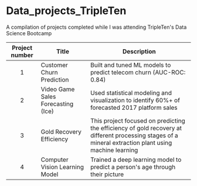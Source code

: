# Data_projects_TripleTen
A compilation of projects completed while I was attending TripleTen's Data Science Bootcamp


| Project number | Title | Description |
| :-----------: | ----------- |----------- |
| 1 | Customer Churn Prediction | Built and tuned ML models to predict telecom churn (AUC-ROC: 0.84) |
| 2 | Video Game Sales Forecasting (Ice) | Used statistical modeling and visualization to identify 60%+ of forecasted 2017 platform sales |
| 3 | Gold Recovery Efficiency | This project focused on predicting the efficiency of gold recovery at different processing stages of a mineral extraction plant using machine learning |
| 4 | Computer Vision Learning Model  | Trained a deep learning model to predict a person's age through their picture |
